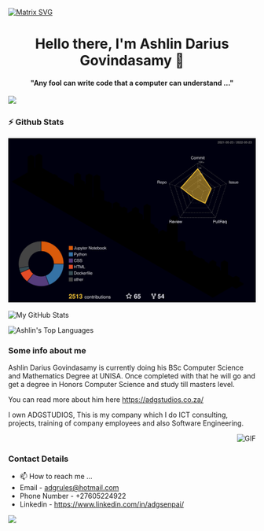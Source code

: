 [![Matrix SVG](https://raw.githubusercontent.com/rodrigograca31/rodrigograca31/master/matrix.svg)](https://www.youtube.com/watch?v=SDkAGkd4NLc) 
<p>
  <h1 align="center"><b>Hello there, I'm Ashlin Darius Govindasamy 👋</b></h1>
</p>

<p>
  <h4 align="center"><b>"Any fool can write code that a computer can understand ..."</b></h4>
</p>

![](https://komarev.com/ghpvc/?username=adgsenpai&label=PROFILE+VIEWS)

### :zap: Github Stats

![](./profile-3d-contrib/profile-night-rainbow.svg)

![My GitHub Stats](https://github-readme-stats.vercel.app/api?username=adgsenpai&show_icons=true&theme=radical)

<img src="https://github-readme-stats.vercel.app/api/top-langs?username=adgsenpai&show_icons=true&locale=en&layout=compact&langs_count=100" width="37%" alt="Ashlin's Top Languages">

### Some info about me
Ashlin Darius Govindasamy is currently doing his BSc Computer Science and Mathematics Degree at UNISA. Once completed with that he will go and get a degree in Honors Computer Science and study till masters level.

You can read more about him here https://adgstudios.co.za/

I own ADGSTUDIOS,
This is my company which I do ICT consulting, projects, training of company employees and also Software Engineering.

<img align="right" height="270px" alt="GIF" src="https://i.pinimg.com/originals/e4/26/70/e426702edf874b181aced1e2fa5c6cde.gif" />

<br>


### Contact Details
- 📫 How to reach me ... 
- Email - adgrules@hotmail.com
- Phone Number - +27605224922
- Linkedin - https://www.linkedin.com/in/adgsenpai/
</div><img src="https://github.com/punitkmryh/punitkmryh/blob/master/wave.svg" />




<!--
ADGVLOGS/ADGVLOGS is a ✨ special ✨ repository because its `README.md` (this file) appears on your GitHub profile.
You can click the Preview link to take a look at your changes.
--->
